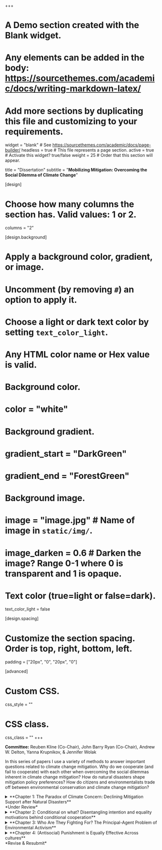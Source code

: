 +++
# A Demo section created with the Blank widget.
# Any elements can be added in the body: https://sourcethemes.com/academic/docs/writing-markdown-latex/
# Add more sections by duplicating this file and customizing to your requirements.

widget = "blank"  # See https://sourcethemes.com/academic/docs/page-builder/
headless = true  # This file represents a page section.
active = true  # Activate this widget? true/false
weight = 25  # Order that this section will appear.

title = "Dissertation"
subtitle = "**Mobilizing Mitigation: Overcoming the Social Dilemma of Climate Change**"

[design]
  # Choose how many columns the section has. Valid values: 1 or 2.
  columns = "2"

[design.background]
  # Apply a background color, gradient, or image.
  #   Uncomment (by removing `#`) an option to apply it.
  #   Choose a light or dark text color by setting `text_color_light`.
  #   Any HTML color name or Hex value is valid.

  # Background color.
  # color = "white"
  
  # Background gradient.
  # gradient_start = "DarkGreen"
  # gradient_end = "ForestGreen"
  
  # Background image.
  # image = "image.jpg"  # Name of image in `static/img/`.
  # image_darken = 0.6  # Darken the image? Range 0-1 where 0 is transparent and 1 is opaque.

  # Text color (true=light or false=dark).
  text_color_light = false

[design.spacing]
  # Customize the section spacing. Order is top, right, bottom, left.
  padding = ["20px", "0", "20px", "0"]

[advanced]
 # Custom CSS. 
 css_style = ""
 
 # CSS class.
 css_class = ""
+++

**Committee:** Reuben Kline (Co-Chair), John Barry Ryan (Co-Chair), Andrew W. Delton, Yanna Krupnikov, & Jennifer Wolak

In this series of papers I use a variety of methods to answer important questions related to climate change mitigation. Why do we cooperate (and fail to cooperate) with each other when overcoming the social dilemmas inherent in climate change mitigation? How do natural disasters shape mitigation policy preferences? How do citizens and environmentalists trade off between environmental conservation and climate change mitigation? 


<details>
  <summary>**Chapter 1: The Paradox of Climate Concern: Declining Mitigation Support after Natural Disasters** <br/>
*Under Review* </summary>

Can people respond to political shocks with appropriate policy preferences? Political shocks capture the attention of the public and encourage citizens to consider how to respond to the event. However, they also activate competing considerations which may lead to counterintuitive and counterproductive policy preferences. Here I focus on the case of exposure to natural disasters and support for climate change mitigation policies. Leveraging Hurricane Sandy and Hurricane Matthew as natural experiments, I find that exposure to hurricanes has a limited effect on belief in climate change and general climate change mitigation. Unfortunately, exposure to these disasters significantly decreases support for a key mitigation technology: nuclear power. While personal experiences may help people update their beliefs, the path from personal experience to policy preferences is complex and undermined by other considerations activated by disasters. 

*Paper presented at the 2020 Southern Political Science Association Conference <br/>
Paper to be presented at the 2020 MapleMeth Conference*

</details>


<details>
  <summary>**Chapter 2: Conditional on what? Disentangling intention and equality motivations behind conditional cooperation**</summary>

Why citizens engage in costly political participation is one of the most persistent puzzles in political science. They overcome collective action problems, for example by voting and turning out to protest. Extensive work using public goods games show conditional cooperators, those who cooperate with other cooperators, are critical to overcoming such dilemmas. But we know little about what motivates these cooperators. Are they swayed because they perceive those around them to have cooperative intentions? Or are they driven by general concerns for equity? Using an incentivized experiment, I find that cooperative intentions sustain conditional cooperation rather than a desire to maintain an equitable distribution of resources. This suggests that in order to effectively motivate cooperation in domains such as turning out to vote, we should emphasize the number of people already successfully doing so. 

*Poster presented at the 2019 CSAP American Politics Conference <br/>
Paper presented at the 2019 EITM Summer Institute <br/>
Paper presented at the 2020 Winter Experimental Social Science Institute (WESSI)*
</details>

<details>
  <summary>**Chapter 3: Who Are They Fighting For? The Principal-Agent Problem of Environmental Activism**</summary>

Activists have the potential to overcome the problem of low political participation. However, this creates a principal-agent problem that is exacerbated when activists identify and act on an issue that is distinct from the issue identified by the larger groups they represent. I illustrate this problem using the case of climate change mitigation. In this instance, the principals are those who support climate change mitigation policies but are not politically active, while the agents are environmentalists. In order for environmentalists to serve as effective agents, (1) there actually have to be individuals who identify as environmentalists, (2) environmentalists must be politically active, and (3) environmentalists need to advocate for climate change mitigation policies. Using a novel scale to identify environmentalists, I find that environmentalists exists and are politically active. However, instead of prioritizing the problem of climate change, they prioritize environmental conservation. 

</details>

<details>
  <summary>**Chapter 4: (Antisocial) Punishment is Equally Effective Across cultures**<br/>
*Revise & Resubmit*

</summary>

A stable minority of individuals engage in antisocial punishment: inflicting costs on cooperators. Computational models suggest this undermines the evolution of cooperative strategies, and there appears to be massive cross-cultural variability in punishment behavior. Using data from existing work which conducted public goods games in industrialized countries throughout the world (Herrmann, Thöni, and Gächter 2008), I find this isn’t the case. Antisocial punishment is as effective as any other form of punishment in increasing cooperation. Furthermore, the relationship between how much someone cooperates and how much they are punished does not vary across cultures. Instead, this apparent variability is a downstream byproduct of variability in people’s willingness to cooperate. This suggests that future work should focus on why first order defectors are willing to engage in second order cooperation.

*Poster presented at the 2020 NYU CESS conference*

</details>





